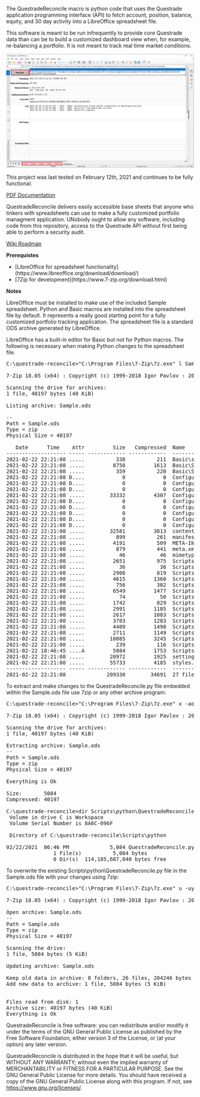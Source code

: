 The QuestradeReconcile macro is python code that uses the Questrade application programming interface (API) to fetch account, position, balance, equity, and 30 day activity into a LibreOffice spreadsheet file.

This software is meant to be run infrequently to provide core Questrade data than can be to build a customized dashboard view when, for example, re-balancing a portfolio. It is not meant to track real time market conditions.

![Figure 1: Run the QuestradeReconcile Python Macro](Documentation/RunQuestradeMacro.png?raw=True "Figure 1: Run the QuestradeReconcile Python Macro")

This project was last tested on February 12th, 2021 and continues  to be fully functional.

[PDF Documentation](Documentation/QuestradeMacroDocumentation.pdf?raw=True)

QuestradeReconcile delivers easily accessible base sheets that anyone who tinkers with spreadsheets can use to make a fully customized portfolio managment application. UNobody ought to allow any software, including code from this repository, access to the Questrade API without first being able to perform a security audit.

[Wiki Roadmap](https://github.com/kerouac01850/questrade-reconcile/wiki)

**Prerequistes**

<ul>
   <li>[LibreOffice for spreadsheet functionality](https://www.libreoffice.org/download/download/)</li>
   <li>[7Zip for development](https://www.7-zip.org/download.html)</li>
</ul>

**Notes**

LibreOffice must be installed to make use of the included Sample spreadsheet. Python and Basic macros are installed into the spreadsheet file by default.  It represents a really good starting point for a fully customized portfolio tracking application. The spreadsheet file is a standard ODS archive generated by LibreOffice.

LibreOffice has a built-in editor for Basic but not for Python macros. The following is necessary when making Python changes to the spreadsheet file.

<pre>
C:\questrade-reconcile>"C:\Program Files\7-Zip\7z.exe" l Sample.ods

7-Zip 18.05 (x64) : Copyright (c) 1999-2018 Igor Pavlov : 2018-04-30

Scanning the drive for archives:
1 file, 40197 bytes (40 KiB)

Listing archive: Sample.ods

--
Path = Sample.ods
Type = zip
Physical Size = 40197

   Date      Time    Attr         Size   Compressed  Name
------------------- ----- ------------ ------------  ------------------------
2021-02-22 22:21:08 .....          338          211  Basic\script-lc.xml
2021-02-22 22:21:08 .....         8750         1613  Basic\Standard\QuestradeDashboard.xml
2021-02-22 22:21:08 .....          359          220  Basic\Standard\script-lb.xml
2021-02-22 22:21:08 D....            0            0  Configurations2\accelerator
2021-02-22 22:21:08 D....            0            0  Configurations2\floater
2021-02-22 22:21:08 D....            0            0  Configurations2\images\Bitmaps
2021-02-22 22:21:08 .....        33332         4307  Configurations2\menubar\menubar.xml
2021-02-22 22:21:08 D....            0            0  Configurations2\popupmenu
2021-02-22 22:21:08 D....            0            0  Configurations2\progressbar
2021-02-22 22:21:08 D....            0            0  Configurations2\statusbar
2021-02-22 22:21:08 D....            0            0  Configurations2\toolbar
2021-02-22 22:21:08 D....            0            0  Configurations2\toolpanel
2021-02-22 22:21:08 .....        32581         3813  content.xml
2021-02-22 22:21:08 .....          899          261  manifest.rdf
2021-02-22 22:21:08 .....         4191          509  META-INF\manifest.xml
2021-02-22 22:21:08 .....          879          441  meta.xml
2021-02-22 22:21:08 .....           46           46  mimetype
2021-02-22 22:21:08 .....         2651          975  Scripts\python\pythonpath\connection\connection.py
2021-02-22 22:21:08 .....           36           36  Scripts\python\pythonpath\connection\__init__.py
2021-02-22 22:21:08 .....         2908          819  Scripts\python\pythonpath\questrade_api\auth.py
2021-02-22 22:21:08 .....         4615         1360  Scripts\python\pythonpath\questrade_api\enumerations.py
2021-02-22 22:21:08 .....          756          302  Scripts\python\pythonpath\questrade_api\questrade.cfg
2021-02-22 22:21:08 .....         6549         1477  Scripts\python\pythonpath\questrade_api\questrade.py
2021-02-22 22:21:08 .....           74           50  Scripts\python\pythonpath\questrade_api\__init__.py
2021-02-22 22:21:08 .....         1742          829  Scripts\python\pythonpath\spreadsheet\account.py
2021-02-22 22:21:08 .....         2991         1185  Scripts\python\pythonpath\spreadsheet\activity.py
2021-02-22 22:21:08 .....         2617         1083  Scripts\python\pythonpath\spreadsheet\balance.py
2021-02-22 22:21:08 .....         3783         1283  Scripts\python\pythonpath\spreadsheet\configuration.py
2021-02-22 22:21:08 .....         4409         1498  Scripts\python\pythonpath\spreadsheet\equity.py
2021-02-22 22:21:08 .....         2711         1149  Scripts\python\pythonpath\spreadsheet\position.py
2021-02-22 22:21:08 .....        10085         3245  Scripts\python\pythonpath\spreadsheet\spreadsheet.py
2021-02-22 22:21:08 .....          239          116  Scripts\python\pythonpath\spreadsheet\__init__.py
2021-02-22 18:46:45 ....A         5084         1753  Scripts\python\QuestradeReconcile.py
2021-02-22 22:21:08 .....        20972         1925  settings.xml
2021-02-22 22:21:08 .....        55733         4185  styles.xml
------------------- ----- ------------ ------------  ------------------------
2021-02-22 22:21:08             209330        34691  27 files, 8 folders
</pre>

To extract and make changes to the QuestradeReconcile.py file embedded within the Sample.ods file use 7zip or any other archive program:

<pre>
C:\questrade-reconcile>"C:\Program Files\7-Zip\7z.exe" x -aoa Sample.ods Scripts\python\QuestradeReconcile.py

7-Zip 18.05 (x64) : Copyright (c) 1999-2018 Igor Pavlov : 2018-04-30

Scanning the drive for archives:
1 file, 40197 bytes (40 KiB)

Extracting archive: Sample.ods
--
Path = Sample.ods
Type = zip
Physical Size = 40197

Everything is Ok

Size:       5084
Compressed: 40197

C:\questrade-reconcile>dir Scripts\python\QuestradeReconcile.py
 Volume in drive C is Workspace
 Volume Serial Number is 8A6C-096F

 Directory of C:\questrade-reconcile\Scripts\python

02/22/2021  06:46 PM             5,084 QuestradeReconcile.py
               1 File(s)          5,084 bytes
               0 Dir(s)  114,185,687,040 bytes free
</pre>

To overwrite the existing Scripts\python\QuestradeReconcile.py file in the Sample.ods file with your changes using 7zip:

<pre>
C:\questrade-reconcile>"C:\Program Files\7-Zip\7z.exe" u -uy2 Sample.ods Scripts\python\QuestradeReconcile.py

7-Zip 18.05 (x64) : Copyright (c) 1999-2018 Igor Pavlov : 2018-04-30

Open archive: Sample.ods
--
Path = Sample.ods
Type = zip
Physical Size = 40197

Scanning the drive:
1 file, 5084 bytes (5 KiB)

Updating archive: Sample.ods

Keep old data in archive: 8 folders, 26 files, 204246 bytes (200 KiB)
Add new data to archive: 1 file, 5084 bytes (5 KiB)


Files read from disk: 1
Archive size: 40197 bytes (40 KiB)
Everything is Ok
</pre>

QuestradeReconcile is free software: you can redistribute and/or modify it under the terms of the GNU General Public License as published by the Free Software Foundation, either version 3 of the License, or (at your option) any later version.

QuestradeReconcile is distributed in the hope that it will be useful, but WITHOUT ANY WARRANTY; without even the implied warranty of MERCHANTABILITY or FITNESS FOR A PARTICULAR PURPOSE.  See the GNU General Public License for more details. You should have received a copy of the GNU General Public License along with this program.  If not, see https://www.gnu.org/licenses/.
